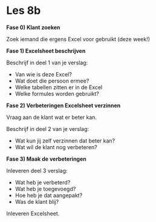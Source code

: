 # Les 8b

**Fase 0) Klant zoeken**

Zoek iemand die ergens Excel voor gebruikt (deze week!)

**Fase 1) Excelsheet beschrijven**

Beschrijf in deel 1 van je verslag:

* Van wie is deze Excel?
* Wat doet die persoon ermee?
* Welke tabellen zitten er in de Excel
* Welke formules worden gebruikt?

**Fase 2) Verbeteringen Excelsheet verzinnen**

Vraag aan de klant wat er beter kan.

Beschrijf in deel 2 van je verslag:

* Wat kun jij zelf verzinnen dat beter kan?
* Wat wil de klant nog verbeteren?

**Fase 3) Maak de verbeteringen**

Inleveren deel 3 verslag:

* Wat heb je verbeterd?
* Wat heb je toegevoegd?
* Hoe heb je dat aangepakt?
* Was de klant blij?

Inleveren Excelsheet.
